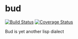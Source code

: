 # bud

[![Build Status](https://travis-ci.org/predatorray/bud.svg?branch=master)](https://travis-ci.org/predatorray/bud)
[![Coverage Status](https://coveralls.io/repos/github/predatorray/bud/badge.svg?branch=master)](https://coveralls.io/github/predatorray/bud?branch=master)

Bud is yet another lisp dialect
